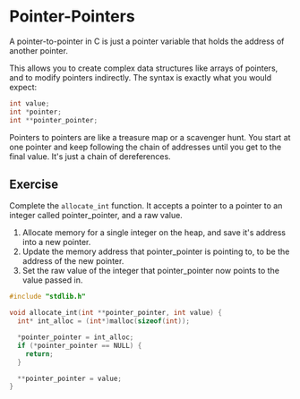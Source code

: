 # Pointer-Pointers

A pointer-to-pointer in C is just a pointer variable that holds the address of another pointer.

This allows you to create complex data structures like arrays of pointers, and to modify pointers indirectly. The syntax is exactly what you would expect:

```c
int value;
int *pointer;
int **pointer_pointer;
```

Pointers to pointers are like a treasure map or a scavenger hunt. You start at one pointer and keep following the chain of addresses until you get to the final value. It's just a chain of dereferences.

## Exercise

Complete the `allocate_int` function. It accepts a pointer to a pointer to an integer called pointer_pointer, and a raw value.

1. Allocate memory for a single integer on the heap, and save it's address into a new pointer.
2. Update the memory address that pointer_pointer is pointing to, to be the address of the new pointer.
3. Set the raw value of the integer that pointer_pointer now points to the value passed in.

```c
#include "stdlib.h"

void allocate_int(int **pointer_pointer, int value) {
  int* int_alloc = (int*)malloc(sizeof(int));

  *pointer_pointer = int_alloc;
  if (*pointer_pointer == NULL) {
    return;
  }

  **pointer_pointer = value;
}
```
